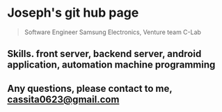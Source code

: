 # Joseph's git hub page
> Software Engineer
> Samsung Electronics, Venture team C-Lab

## Skills. front server, backend server, android application, automation machine programming
Any questions, please contact to me, cassita0623@gmail.com
-----
